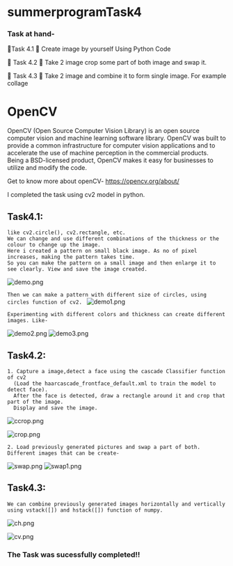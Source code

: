 # summerprogramTask4
### Task at hand- 
🔅Task 4.1
📌 Create image by yourself Using Python Code 

🔅 Task 4.2
📌 Take 2 image crop some part of both image and swap it. 

🔅 Task 4.3
📌 Take 2 image and combine it to form single image. For example collage 


# OpenCV
OpenCV (Open Source Computer Vision Library) is an open source computer vision and machine learning software library. OpenCV was built to provide a common infrastructure for computer vision applications and to accelerate the use of machine perception in the commercial products. Being a BSD-licensed product, OpenCV makes it easy for businesses to utilize and modify the code.

Get to know more about openCV- https://opencv.org/about/

I completed the task using cv2 model in python.

## Task4.1:
```We can create different types of images from normal math function or by using the functions available in cv2. 
like cv2.circle(), cv2.rectangle, etc.
We can change and use different combinations of the thickness or the colour to change up the image.
Here i created a pattern on small black image. As no of pixel increases, making the pattern takes time. 
So you can make the pattern on a small image and then enlarge it to see clearly. View and save the image created.
```
![demo.png](https://github.com/AishwaryaBirla/summerprogramTask4/blob/main/demo.png)


```Then we can make a pattern with different size of circles, using circles function of cv2. ```
![demo1.png](https://github.com/AishwaryaBirla/summerprogramTask4/blob/main/demo1.png)


```We can also make a gradient pattern, using line function. 
Experimenting with different colors and thickness can create different images. Like- 
``` 
![demo2.png](https://github.com/AishwaryaBirla/summerprogramTask4/blob/main/demo2.png) ![demo3.png](https://github.com/AishwaryaBirla/summerprogramTask4/blob/main/demo3.png)

## Task4.2:
```
1. Capture a image,detect a face using the cascade Classifier function of cv2 
  (Load the haarcascade_frontface_default.xml to train the model to detect face).
  After the face is detected, draw a rectangle around it and crop that part of the image.
  Display and save the image.
```
![ccrop.png](https://github.com/AishwaryaBirla/summerprogramTask4/blob/main/ccrop.png)

![crop.png](https://github.com/AishwaryaBirla/summerprogramTask4/blob/main/crop.png)


```
2. Load previously generated pictures and swap a part of both. 
Different images that can be create- 
```

![swap.png](https://github.com/AishwaryaBirla/summerprogramTask4/blob/main/swap.png)
![swap1.png](https://github.com/AishwaryaBirla/summerprogramTask4/blob/main/swap1.png)

## Task4.3:
```We can combine previously generated images horizontally and vertically using vstack([]) and hstack([]) function of numpy.```


![ch.png](https://github.com/AishwaryaBirla/summerprogramTask4/blob/main/ch.png)


![cv.png](https://github.com/AishwaryaBirla/summerprogramTask4/blob/main/cv.png)

### The Task was sucessfully completed!!









